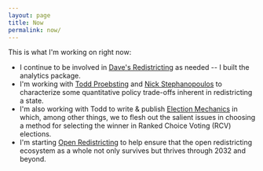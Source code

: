 ```yaml
---
layout: page
title: Now
permalink: now/
---
```

This is what I'm working on right now:

*	I continue to be involved in [Dave's Redistricting](https://davesredistricting.org) as needed --
	I built the analytics package.
*	I'm working with [Todd Proebsting](http://proebsting.cs.arizona.edu/) and
	[Nick Stephanopoulos](https://hls.harvard.edu/faculty/nicholas-stephanopoulos/)
	to characterize some quantitative policy trade-offs inherent in redistricting a state.
*	I'm also working with Todd to write & publish
    [Election Mechanics](https://electionmechanics.substack.com/) in which, among other things,
	we to flesh out the salient issues in choosing a method for selecting the winner
	in Ranked Choice Voting (RCV) elections.
*	I'm starting [Open Redistricting](https://openredistricting.net) to help ensure that the open redistricting 
	ecosystem as a whole not only survives but thrives through 2032 and beyond.
